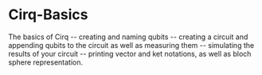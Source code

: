 # Cirq-Basics
The basics of Cirq
-- creating and naming qubits
-- creating a circuit and appending qubits to the circuit as well as measuring them
-- simulating the results of your circuit
-- printing vector and ket notations, as well as bloch sphere representation. 
